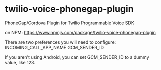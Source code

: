 # twilio-voice-phonegap-plugin
PhoneGap/Cordova Plugin for Twilio Programmable Voice SDK

on NPM:
https://www.npmjs.com/package/twilio-voice-phonegap-plugin

There are two preferences you will need to configure:
INCOMING_CALL_APP_NAME
GCM_SENDER_ID

If you aren't using Android, you can set GCM_SENDER_ID to a dummy value, like 123.
